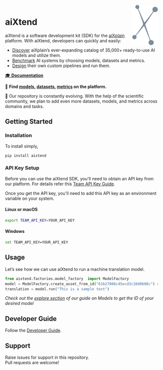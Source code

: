 <img src="docs/assets/aixplain-brandmark-common.png" alt="aiXplain logo" title="aiXplain" align="right" height="132" width="85"/>

# aiXtend

aiXtend is a software development kit (SDK) for the [aiXplain](https://aixplain.com/) platform. With aiXtend, developers can quickly and easily:

- [Discover](https://aixplain.com/platform/discovery/) aiXplain’s ever-expanding catalog of 35,000+ ready-to-use AI models and utilize them.
- [Benchmark](https://aixplain.com/platform/benchmark/) AI systems by choosing models, datasets and metrics.
- [Design](https://aixplain.com/platform/studio/) their own custom pipelines and run them.

[🎓 **Documentation**](docs/user/user_doc.md)

🔎 **Find [models](https://platform.aixplain.com/discovery/models), [datasets](https://platform.aixplain.com/discovery/datasets), [metrics](https://platform.aixplain.com/discovery/metrics) on the platform.**

:yellow_heart: Our repository is constantly evolving. With the help of the scientific community, we plan to add even more datasets, models, and metrics across domains and tasks.

## Getting Started

### Installation
To install simply,
```bash
pip install aixtend
```

###  API Key Setup
Before you can use the aiXtend SDK, you'll need to obtain an API key from our platform. For details refer this [Team API Key Guide](docs/user/api_setup.md).

Once you get the API key, you'll  need to add this API key as an environment variable on your system.
#### Linux or macOS
```bash
export TEAM_API_KEY=YOUR_API_KEY
```
#### Windows
```bash
set TEAM_API_KEY=YOUR_API_KEY
```
## Usage

Let’s see how we can use aiXtend to run a machine translation model.

```python
from aixtend.factories.model_factory  import ModelFactory
model = ModelFactory.create_asset_from_id("61b27086c45ecd3c10d0608c") # Got the ID of an MT model from on our platform
translation = model.run("This is a sample text")
```
*Check out the [explore section](docs/user/user_doc.md#explore) of our guide on Models to get the ID of your desired model*

## Developer Guide

Follow the [Developer Guide](docs/development/developer_guide.md).

## Support
Raise issues for support in this repository.  
Pull requests are welcome!
